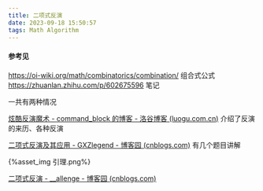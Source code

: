 ```yaml
---
title: 二项式反演
date: 2023-09-18 15:50:57
tags: Math Algorithm
---
```

#### 参考见 
https://oi-wiki.org/math/combinatorics/combination/ 组合式公式
https://zhuanlan.zhihu.com/p/602675596 笔记

一共有两种情况

[炫酷反演魔术 - command_block 的博客 - 洛谷博客 (luogu.com.cn)](https://www.luogu.com.cn/blog/command-block/xuan-ku-fan-yan-mo-shu) 介绍了反演的来历、各种反演

[二项式反演及其应用 - GXZlegend - 博客园 (cnblogs.com)](https://www.cnblogs.com/GXZlegend/p/11407185.html) 有几个题目讲解

{%asset_img 引理.png%}

[二项式反演 - __allenge - 博客园 (cnblogs.com)](https://www.cnblogs.com/GDOI2018/p/14491894.html)